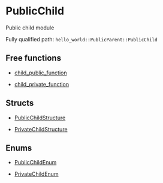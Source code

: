 # PublicChild

Public child module


Fully qualified path: `hello_world::PublicParent::PublicChild`

## Free functions

- [child_public_function](./hello_world-PublicParent-PublicChild-child_public_function.md)

- [child_private_function](./hello_world-PublicParent-PublicChild-child_private_function.md)

## Structs

- [PublicChildStructure](./hello_world-PublicParent-PublicChild-PublicChildStructure.md)

- [PrivateChildStructure](./hello_world-PublicParent-PublicChild-PrivateChildStructure.md)

## Enums

- [PublicChildEnum](./hello_world-PublicParent-PublicChild-PublicChildEnum.md)

- [PrivateChildEnum](./hello_world-PublicParent-PublicChild-PrivateChildEnum.md)

